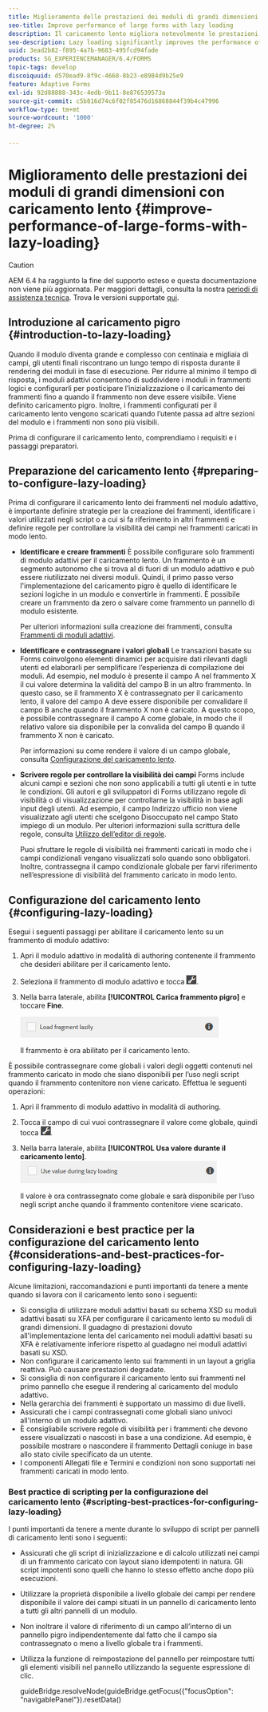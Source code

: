 ```yaml
---
title: Miglioramento delle prestazioni dei moduli di grandi dimensioni con caricamento lento
seo-title: Improve performance of large forms with lazy loading
description: Il caricamento lento migliora notevolmente le prestazioni dei moduli adattivi grandi e complessi posticipando l’inizializzazione e il caricamento dei frammenti di modulo fino a quando non saranno visibili.
seo-description: Lazy loading significantly improves the performance of large and complex adaptive forms by deferring initialization and loading of form fragments until they are visible.
uuid: 3ead2b82-f895-4a7b-9683-495fcd94fade
products: SG_EXPERIENCEMANAGER/6.4/FORMS
topic-tags: develop
discoiquuid: d570ead9-8f9c-4668-8b23-e8984d9b25e9
feature: Adaptive Forms
exl-id: 92d88888-343c-4edb-9b11-8e876539573a
source-git-commit: c5b816d74c6f02f85476d16868844f39b4c47996
workflow-type: tm+mt
source-wordcount: '1000'
ht-degree: 2%

---
```


# Miglioramento delle prestazioni dei moduli di grandi dimensioni con caricamento lento {#improve-performance-of-large-forms-with-lazy-loading}

>[!CAUTION]
>
>AEM 6.4 ha raggiunto la fine del supporto esteso e questa documentazione non viene più aggiornata. Per maggiori dettagli, consulta la nostra [periodi di assistenza tecnica](https://helpx.adobe.com/it/support/programs/eol-matrix.html). Trova le versioni supportate [qui](https://experienceleague.adobe.com/docs/).

## Introduzione al caricamento pigro {#introduction-to-lazy-loading}

Quando il modulo diventa grande e complesso con centinaia e migliaia di campi, gli utenti finali riscontrano un lungo tempo di risposta durante il rendering dei moduli in fase di esecuzione. Per ridurre al minimo il tempo di risposta, i moduli adattivi consentono di suddividere i moduli in frammenti logici e configurarli per posticipare l’inizializzazione o il caricamento dei frammenti fino a quando il frammento non deve essere visibile. Viene definito caricamento pigro. Inoltre, i frammenti configurati per il caricamento lento vengono scaricati quando l’utente passa ad altre sezioni del modulo e i frammenti non sono più visibili.

Prima di configurare il caricamento lento, comprendiamo i requisiti e i passaggi preparatori.

## Preparazione del caricamento lento {#preparing-to-configure-lazy-loading}

Prima di configurare il caricamento lento dei frammenti nel modulo adattivo, è importante definire strategie per la creazione dei frammenti, identificare i valori utilizzati negli script o a cui si fa riferimento in altri frammenti e definire regole per controllare la visibilità dei campi nei frammenti caricati in modo lento.

* **Identificare e creare frammenti**
È possibile configurare solo frammenti di modulo adattivi per il caricamento lento. Un frammento è un segmento autonomo che si trova al di fuori di un modulo adattivo e può essere riutilizzato nei diversi moduli. Quindi, il primo passo verso l&#39;implementazione del caricamento pigro è quello di identificare le sezioni logiche in un modulo e convertirle in frammenti. È possibile creare un frammento da zero o salvare come frammento un pannello di modulo esistente.

   Per ulteriori informazioni sulla creazione dei frammenti, consulta [Frammenti di moduli adattivi](/help/forms/using/adaptive-form-fragments.md).

* **Identificare e contrassegnare i valori globali**
Le transazioni basate su Forms coinvolgono elementi dinamici per acquisire dati rilevanti dagli utenti ed elaborarli per semplificare l’esperienza di compilazione dei moduli. Ad esempio, nel modulo è presente il campo A nel frammento X il cui valore determina la validità del campo B in un altro frammento. In questo caso, se il frammento X è contrassegnato per il caricamento lento, il valore del campo A deve essere disponibile per convalidare il campo B anche quando il frammento X non è caricato. A questo scopo, è possibile contrassegnare il campo A come globale, in modo che il relativo valore sia disponibile per la convalida del campo B quando il frammento X non è caricato.

   Per informazioni su come rendere il valore di un campo globale, consulta [Configurazione del caricamento lento](/help/forms/using/lazy-loading-adaptive-forms.md#p-configuring-lazy-loading-p).

* **Scrivere regole per controllare la visibilità dei campi**
Forms include alcuni campi e sezioni che non sono applicabili a tutti gli utenti e in tutte le condizioni. Gli autori e gli sviluppatori di Forms utilizzano regole di visibilità o di visualizzazione per controllarne la visibilità in base agli input degli utenti. Ad esempio, il campo Indirizzo ufficio non viene visualizzato agli utenti che scelgono Disoccupato nel campo Stato impiego di un modulo. Per ulteriori informazioni sulla scrittura delle regole, consulta [Utilizzo dell’editor di regole](/help/forms/using/rule-editor.md).

   Puoi sfruttare le regole di visibilità nei frammenti caricati in modo che i campi condizionali vengano visualizzati solo quando sono obbligatori. Inoltre, contrassegna il campo condizionale globale per farvi riferimento nell’espressione di visibilità del frammento caricato in modo lento.

## Configurazione del caricamento lento {#configuring-lazy-loading}

Esegui i seguenti passaggi per abilitare il caricamento lento su un frammento di modulo adattivo:

1. Apri il modulo adattivo in modalità di authoring contenente il frammento che desideri abilitare per il caricamento lento.
1. Seleziona il frammento di modulo adattivo e tocca ![cmppr](assets/cmppr.png).
1. Nella barra laterale, abilita **[!UICONTROL Carica frammento pigro]** e toccare **Fine**.

   ![Abilita caricamento lento per il frammento di modulo adattivo](assets/lazy-loading-fragment.png)

   Il frammento è ora abilitato per il caricamento lento.

È possibile contrassegnare come globali i valori degli oggetti contenuti nel frammento caricato in modo che siano disponibili per l’uso negli script quando il frammento contenitore non viene caricato. Effettua le seguenti operazioni:

1. Apri il frammento di modulo adattivo in modalità di authoring.
1. Tocca il campo di cui vuoi contrassegnare il valore come globale, quindi tocca ![](assets/cmppr.png).
1. Nella barra laterale, abilita **[!UICONTROL Usa valore durante il caricamento lento]**.
   ![Campo di carico pigro nella barra laterale](assets/enable-lazy-loading.png)

   Il valore è ora contrassegnato come globale e sarà disponibile per l’uso negli script anche quando il frammento contenitore viene scaricato.

## Considerazioni e best practice per la configurazione del caricamento lento {#considerations-and-best-practices-for-configuring-lazy-loading}

Alcune limitazioni, raccomandazioni e punti importanti da tenere a mente quando si lavora con il caricamento lento sono i seguenti:

* Si consiglia di utilizzare moduli adattivi basati su schema XSD su moduli adattivi basati su XFA per configurare il caricamento lento su moduli di grandi dimensioni. Il guadagno di prestazioni dovuto all&#39;implementazione lenta del caricamento nei moduli adattivi basati su XFA è relativamente inferiore rispetto al guadagno nei moduli adattivi basati su XSD.
* Non configurare il caricamento lento sui frammenti in un layout a griglia reattiva. Può causare prestazioni degradate.
* Si consiglia di non configurare il caricamento lento sui frammenti nel primo pannello che esegue il rendering al caricamento del modulo adattivo.
* Nella gerarchia dei frammenti è supportato un massimo di due livelli.
* Assicurati che i campi contrassegnati come globali siano univoci all&#39;interno di un modulo adattivo.
* È consigliabile scrivere regole di visibilità per i frammenti che devono essere visualizzati o nascosti in base a una condizione. Ad esempio, è possibile mostrare o nascondere il frammento Dettagli coniuge in base allo stato civile specificato da un utente.
* I componenti Allegati file e Termini e condizioni non sono supportati nei frammenti caricati in modo lento.

### Best practice di scripting per la configurazione del caricamento lento {#scripting-best-practices-for-configuring-lazy-loading}

I punti importanti da tenere a mente durante lo sviluppo di script per pannelli di caricamento lenti sono i seguenti:

* Assicurati che gli script di inizializzazione e di calcolo utilizzati nei campi di un frammento caricato con layout siano idempotenti in natura. Gli script impotenti sono quelli che hanno lo stesso effetto anche dopo più esecuzioni.
* Utilizzare la proprietà disponibile a livello globale dei campi per rendere disponibile il valore dei campi situati in un pannello di caricamento lento a tutti gli altri pannelli di un modulo.
* Non inoltrare il valore di riferimento di un campo all’interno di un pannello pigro indipendentemente dal fatto che il campo sia contrassegnato o meno a livello globale tra i frammenti.
* Utilizza la funzione di reimpostazione del pannello per reimpostare tutti gli elementi visibili nel pannello utilizzando la seguente espressione di clic.

   guideBridge.resolveNode(guideBridge.getFocus({&quot;focusOption&quot;: &quot;navigablePanel&quot;}).resetData()
